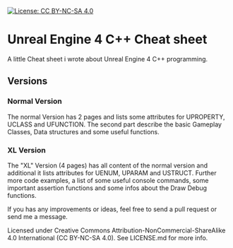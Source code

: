[![License: CC BY-NC-SA 4.0](https://licensebuttons.net/l/by-nc-sa/4.0/80x15.png)](https://creativecommons.org/licenses/by-nc-sa/4.0/)

# Unreal Engine 4 C++ Cheat sheet

A little Cheat sheet i wrote about Unreal Engine 4 C++ programming.

## Versions

### Normal Version
The normal Version has 2 pages and lists some attributes for UPROPERTY, UCLASS and UFUNCTION. The second part describe the basic Gameplay Classes, Data structures and some useful functions.


### XL Version
The "XL" Version (4 pages) has all content of the normal version and additional it lists attributes for UENUM, UPARAM and USTRUCT. Further more code examples, a list of some useful console commands, some important assertion functions and some infos about the Draw Debug functions.

If you has any improvements or ideas, feel free to send a pull request or send me a message.

Licensed under Creative Commons Attribution-NonCommercial-ShareAlike 4.0 International (CC BY-NC-SA 4.0). See LICENSE.md for more info.